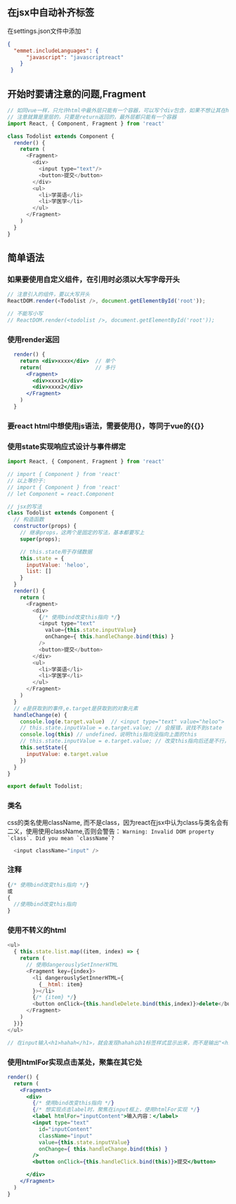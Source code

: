 
<!-- jsx的使用 -->
## 在jsx中自动补齐标签
在settings.json文件中添加
```json
{ 
  "emmet.includeLanguages": {
      "javascript": "javascriptreact"
    }
 }
```


## 开始时要请注意的问题,Fragment

```js
// 如同vue一样，只允许html中最外层只能有一个容器，可以写个div包含，如果不想让其在html中显示，可以使用fregment替代，注意是使用大写开头
// 注意就算是里层的，只要是return返回的，最外层都只能有一个容器
import React, { Component, Fragment } from 'react'

class Todolist extends Component {
  render() {
    return (
      <Fragment>
        <div>
          <input type="text"/>
          <button>提交</button>
        </div>
        <ul>
          <li>学英语</li>
          <li>学医学</li>
        </ul>
      </Fragment>
    )
  }
}
```


## 简单语法
### 如果要使用自定义组件，在引用时必须以大写字母开头
```js
// 注意引入的组件，要以大写开头
ReactDOM.render(<Todolist />, document.getElementById('root'));

// 不能写小写
// ReactDOM.render(<todolist />, document.getElementById('root'));
```
### 使用render返回
```jsx
  render() {
    return <div>xxxx</div>  // 单个
    return(                 // 多行
      <Fragment>
        <div>xxxx1</div>
        <div>xxxx2</div>
      </Fragment>
    )
  }
```
### 要react html中想使用js语法，需要使用{}，等同于vue的{{}}

### 使用state实现响应式设计与事件绑定
```js
import React, { Component, Fragment } from 'react'

// import { Component } from 'react'
// 以上等价于:
// import { Component } from 'react'
// let Component = react.Component

// jsx的写法
class Todolist extends Component {
  // 构造函数
  constructor(props) {
    // 继承props，这两个是固定的写法，基本都要写上  
    super(props);

    // this.state用于存储数据
    this.state = {
      inputValue: 'heloo',
      list: []
    }
  }
  render() {
    return (
      <Fragment>
        <div>
          {/* 使用bind改变this指向 */}
          <input type="text" 
            value={this.state.inputValue}
            onChange={ this.handleChange.bind(this) }
          />
          <button>提交</button>
        </div>
        <ul>
          <li>学英语</li>
          <li>学医学</li>
        </ul>
      </Fragment>
    )
  }
  // e是获取到的事件,e.target是获取到的对象元素
  handleChange(e) {
    console.log(e.target.value)  // <input type="text" value="heloo">
    // this.state.inputValue = e.target.value; // 会报错，说找不到state
    console.log(this) // undefined，说明this指向没指向上面的this
    // this.state.inputValue = e.target.value; // 改变this指向后还是不行，这是因为react只支持this.setState来改变数据
    this.setState({
      inputValue: e.target.value
    })
  }
}

export default Todolist;


```

### 类名
css的类名使用className, 而不是class，因为react在jsx中认为class与类名会有二义，使用使用className,否则会警告：
```Warning: Invalid DOM property `class`. Did you mean `className`?```
```js
  <input className="input" />
```

### 注释
```jsx
{/* 使用bind改变this指向 */}
或
{
  //使用bind改变this指向
}
```

### 使用不转义的html
```js
<ul>
  { this.state.list.map((item, index) => {
    return (
      // 使用dangerouslySetInnerHTML
      <Fragment key={index}>
        <li dangerouslySetInnerHTML={
          {__html: item}
        }></li> 
        {/* {item} */}
        <button onClick={this.handleDelete.bind(this,index)}>delete</button>
      </Fragment>
    )
  })}
</ul>

// 在input输入<h1>hahah</h1>，就会发现hahah以h1标签样式显示出来，而不是输出"<h1>hahah</h1>"
```

### 使用htmlFor实现点击某处，聚集在其它处
```jsx
render() {
  return (
    <Fragment>
      <div>
        {/* 使用bind改变this指向 */}
        {/* 想实现点击label时，聚焦在input框上，使用htmlFor实现 */}
        <label htmlFor="inputContent">输入内容：</label>
        <input type="text"
          id="inputContent"
          className="input"
          value={this.state.inputValue}
          onChange={ this.handleChange.bind(this) }
        />
        <button onClick={this.handleClick.bind(this)}>提交</button>

      </div>
    </Fragment>
  )
}
```